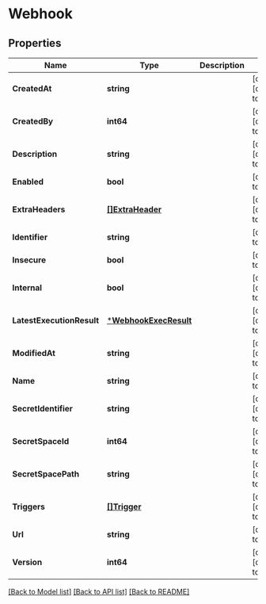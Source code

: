 # Webhook

## Properties
Name | Type | Description | Notes
------------ | ------------- | ------------- | -------------
**CreatedAt** | **string** |  | [optional] [default to null]
**CreatedBy** | **int64** |  | [optional] [default to null]
**Description** | **string** |  | [optional] [default to null]
**Enabled** | **bool** |  | [default to null]
**ExtraHeaders** | [**[]ExtraHeader**](ExtraHeader.md) |  | [optional] [default to null]
**Identifier** | **string** |  | [default to null]
**Insecure** | **bool** |  | [default to null]
**Internal** | **bool** |  | [optional] [default to null]
**LatestExecutionResult** | [***WebhookExecResult**](WebhookExecResult.md) |  | [optional] [default to null]
**ModifiedAt** | **string** |  | [optional] [default to null]
**Name** | **string** |  | [default to null]
**SecretIdentifier** | **string** |  | [optional] [default to null]
**SecretSpaceId** | **int64** |  | [optional] [default to null]
**SecretSpacePath** | **string** |  | [optional] [default to null]
**Triggers** | [**[]Trigger**](Trigger.md) |  | [optional] [default to null]
**Url** | **string** |  | [default to null]
**Version** | **int64** |  | [optional] [default to null]

[[Back to Model list]](../README.md#documentation-for-models) [[Back to API list]](../README.md#documentation-for-api-endpoints) [[Back to README]](../README.md)

